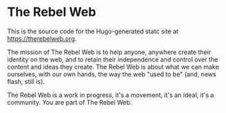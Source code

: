 # The Rebel Web

This is the source code for the Hugo-generated statc site at https://therebelweb.org.

The mission of The Rebel Web is to help anyone, anywhere create their identity
on the web, and to retain their independence and control over the content and
ideas they create. The Rebel Web is about what we can make ourselves, with our
own hands, the way the web "used to be" (and, news flash, still is).

The Rebel Web is a work in progress, it's a movement, it's an ideal, it's a
community. You are part of The Rebel Web.
